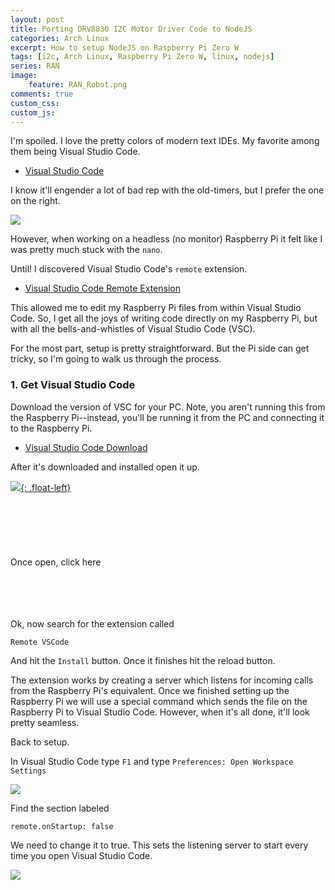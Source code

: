 ```yaml
---
layout: post
title: Porting DRV8830 I2C Motor Driver Code to NodeJS
categories: Arch Linux
excerpt: How to setup NodeJS on Raspberry Pi Zero W
tags: [i2c, Arch Linux, Raspberry Pi Zero W, linux, nodejs]
series: RAN
image: 
    feature: RAN_Robot.png
comments: true
custom_css:
custom_js: 
---
```


I'm spoiled.  I love the pretty colors of modern text IDEs.  My favorite among them being Visual Studio Code.

* [Visual Studio Code](https://code.visualstudio.com)

I know it'll engender a lot of bad rep with the old-timers, but I prefer the one on the right.

[![](https://ladvien.com/images/nano_vs_vsc.png)](https://ladvien.com/images/nano_vs_vsc.png)

However, when working on a headless (no monitor) Raspberry Pi it felt like I was pretty much stuck with the `nano`.  

Until! I discovered Visual Studio Code's `remote` extension.

* [Visual Studio Code Remote Extension](https://github.com/rafaelmaiolla/remote-vscode)

This allowed me to edit my Raspberry Pi files from within Visual Studio Code.  So, I get all the joys of writing code directly on my Raspberry Pi, but with all the bells-and-whistles of Visual Studio Code (VSC).

For the most part, setup is pretty straightforward.  But the Pi side can get tricky, so I'm going to walk us through the process.

### 1. Get Visual Studio Code

Download the version of VSC for your PC.  Note, you aren't running this from the Raspberry Pi--instead, you'll be running it from the PC and connecting it to the Raspberry Pi. 

* [Visual Studio Code Download](https://code.visualstudio.com/download)

After it's downloaded and installed open it up.


[![](https://ladvien.com/images/vsc-ext-btn.png){: .float-left}](https://ladvien.com/images/vsc-ext-btn.png)
<br/>
<br/>
<br/>
<br/>
<br/>
<br/>
<br/>
Once open, click here
<br/>
<br/>
<br/>
<br/>
<br/>

<div style="clear: both;"></div>
Ok, now search for the extension called

```
Remote VSCode
```

And hit the `Install` button.  Once it finishes hit the reload button.

The extension works by creating a server which listens for incoming calls from the Raspberry Pi's equivalent.  Once we finished setting up the Raspberry Pi we will use a special command which sends the file on the Raspberry Pi to Visual Studio Code.  However, when it's all done, it'll look pretty seamless.

Back to setup.

In Visual Studio Code type `F1` and type `Preferences: Open Workspace Settings`

[![](https://ladvien.com/images/vsc_preferences.png)](https://ladvien.com/images/vsc_preferences.png)

Find the section labeled 
```
remote.onStartup: false
```

We need to change it to true.  This sets the listening server to start every time you open Visual Studio Code.

[![](https://ladvien.com/images/vsc_start_server.png)](https://ladvien.com/images/vsc_start_server.png)